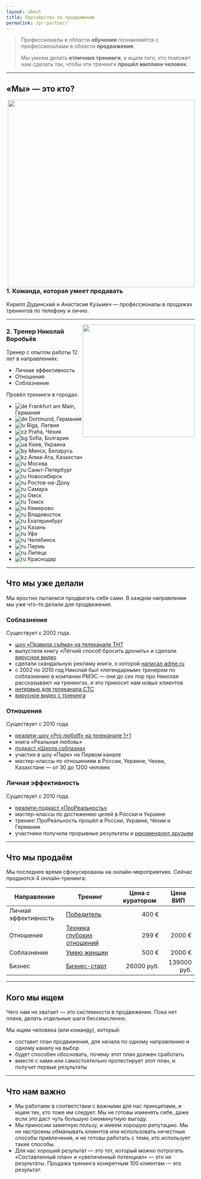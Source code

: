 ```yaml
---
layout: about
title: Партнёрство по продвижению
permalink: /pr-partner/
---
```


> Профессионалы в области **обучения** познакомятся с профессионалами в области **продвижения**.
>
> Мы умеем делать **отличные тренинги**, и ищем того, кто поможет нам сделать так, чтобы эти тренинги **прошёл миллион человек**.

----

## «Мы» — это кто?

<img src="http://prorealnost.com/data/media/prorealnost/experts.jpg" style="width: 500px; float: right;"></img>

### 1. Команда, которая умеет продавать

Кирилл Дудинский и Анастасия Кузьмич — профессионалы в продажах тренингов по телефону и лично.

<div class="clearfix"></div>

----

<img src="http://prorealnost.com/data/media/prorealnost/nickvorobiov.jpg" style="width: 300px; float: right;"></img>

### 2. Тренер Николай Воробьёв

Тренер с опытом работы 12 лет в направлениях:

- Личная эффективность
- Отношения
- Соблазнение

Провёл тренинги в городах:

* ![de](http://icoach.io/my/country/de.png) Frankfurt am Main, Германия
* ![de](http://icoach.io/my/country/de.png) Dortmund, Германия
* ![lv](http://icoach.io/my/country/lv.png) Riga, Латвия
* ![cz](http://icoach.io/my/country/cz.png) Praha, Чехия
* ![bg](http://icoach.io/my/country/bg.png) Sofia, Болгария
* ![ua](http://icoach.io/my/country/ua.png) Киев, Украина
* ![by](http://icoach.io/my/country/by.png) Минск, Беларусь
* ![kz](http://icoach.io/my/country/kz.png) Алма-Ата, Казахстан
* ![ru](http://icoach.io/my/country/ru.png) Москва
* ![ru](http://icoach.io/my/country/ru.png) Санкт-Петербург
* ![ru](http://icoach.io/my/country/ru.png) Новосибирск
* ![ru](http://icoach.io/my/country/ru.png) Ростов-на-Дону
* ![ru](http://icoach.io/my/country/ru.png) Самара
* ![ru](http://icoach.io/my/country/ru.png) Омск
* ![ru](http://icoach.io/my/country/ru.png) Томск
* ![ru](http://icoach.io/my/country/ru.png) Кемерово
* ![ru](http://icoach.io/my/country/ru.png) Владивосток
* ![ru](http://icoach.io/my/country/ru.png) Екатеринбург
* ![ru](http://icoach.io/my/country/ru.png) Казань
* ![ru](http://icoach.io/my/country/ru.png) Уфа
* ![ru](http://icoach.io/my/country/ru.png) Челябинск
* ![ru](http://icoach.io/my/country/ru.png) Пермь
* ![ru](http://icoach.io/my/country/ru.png) Липецк
* ![ru](http://icoach.io/my/country/ru.png) Краснодар

----

## Что мы уже делали

Мы яростно пытаемся продвигать себя сами. В каждом направлении мы уже что-то делали для продвижения.

### Соблазнение

Существует с 2002 года.

- [шоу «Правила съёма» на телеканале ТНТ](http://www.youtube.com/watch?v=TcmrBwzT_PM)
- выпустили книгу «Лёгкий способ бросить дрочить» и сделали [вирусное видео](http://www.youtube.com/watch?v=tc7oOufi_Ws)
- сделали скандальную рекламу книги, о которой [написал adme.ru](http://www.adme.ru/zhizn-marazmy/bessmyslennaya-reklama-411655/)
- с 2002 по 2010 год Николай был «легендарным» тренером по соблазнению в компании РМЭС — они до сих пор про Николая рассказывают на тренингах, и это приносит нам новых клиентов
- [интервью для телеканала СТС](http://www.youtube.com/watch?v=0BEZBbKcT1g)
- [вирусное видео с тренинга](http://www.youtube.com/watch?v=JW2Tu0tqpME)

### Отношения

Существует с 2010 года.

- [реалити-шоу «Pro любoff» на телеканале 1+1](http://www.youtube.com/watch?v=8Z-pXt3BG9s)
- книга «Реальная любовь»
- [подкаст «Школа соблазна»](http://shkola-soblazna.podster.fm/)
- участие в шоу «Парк» на Первом канале
- мастер-классы по отношениям в России, Украине, Чехии, Казахстане — от 30 до 1200 человек

### Личная эффективность

Существует с 2010 года.

- [реалити-подкаст «ПроРеальность»](http://prorealnost.podster.fm/)
- мастер-классы по достижению целей в России и Украине
- тренинг ПроРеальность прошёл в России, Украине, Чехии и Германии
- участники получили прорывные результаты и [рекомендуют друзьям](http://prorealnost.com/page/testimonials)

----

## Что мы продаём

Мы последнее время сфокусированы на онлайн-мероприятиях. Сейчас продаются 4 онлайн-тренинга:

<table class="table table-striped"><thead>
<tr>
<th>Направление</th>
<th>Тренинг</th>
<th>Цена с куратором</th>
<th>Цена ВИП</th>
</tr>
</thead><tbody>
<tr>
<td>Личная эффективность</td>
<td><a href="http://soedinennost.com/pobeditel/">Победитель</a></td>
<td style="text-align: right;">400 &euro;</td>
<td style="text-align: right;"></td>
</tr>
<tr>
<td>Отношения</td>
<td><a href="http://prolubov.com/tgo/">Техника глубоких отношений</a></td>
<td style="text-align: right;">299 &euro;</td>
<td style="text-align: right;">2000 &euro;</td>
</tr>
<tr>
<td>Соблазнение</td>
<td><a href="http://yaica.prorealnost.com/offer/trening-umeiu-zhenschin?src=amorninja-products">Умею женщин</a></td>
<td style="text-align: right;">500 &euro;</td>
<td style="text-align: right;">2000 &euro;</td>
</tr>
<tr>
<td>Бизнес</td>
<td><a href="http://biznes.ninja/products/bs/">Бизнес-старт</a></td>
<td style="text-align: right;">26000 руб.</td>
<td style="text-align: right;">139000 руб.</td>
</tr>
</tbody></table>

----

## Кого мы ищем

Чего нам не хватает — это системности в продвижении. Пока нет плана, делать отдельные шаги бессмысленно.

Мы ищем человека (или команду), который:

- составит план продвижения, для начала по одному направлению и одному каналу на выбор
- будет способен обосновать, почему этот план должен сработать
- вместе с нами или самостоятельно протестирует этот план, и получит первые результаты

----

## Что нам важно

- Мы работаем в соответствии с важными для нас принципами, и ищем тех, кто тоже им следует. Мы не готовы изменять себе, даже если это даст чуть большую сиюминутную выгоду.
- Мы приносим заметную пользу, и имеем хорошую репутацию. Мы не настроены обманывать клиентов или использовать нечестные способы привлечения, и не готовы работать с теми, кто использует такие способы.
- Для нас хороший результат — это тот, который можно потрогать. «Составленный план» и «увеличенный потенциал» — это не результаты. Продажа тренинга конкретным 100 клиентам — это результат.
